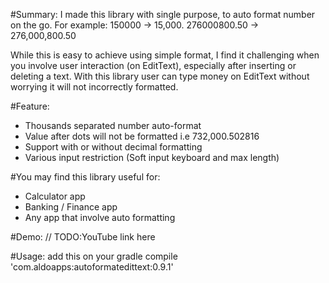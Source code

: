 #Summary:
I made this library with single purpose, to auto format number on the go.
For example:
150000 -> 15,000.
276000800.50 -> 276,000,800.50

While this is easy to achieve using simple format, I find it challenging when you involve user interaction (on EditText), especially after inserting or deleting a text. With this library user can type money on EditText without worrying it will not incorrectly formatted.

#Feature:
- Thousands separated number auto-format
- Value after dots will not be formatted i.e  732,000.502816
- Support with or without decimal formatting
- Various input restriction (Soft input keyboard and max length)

#You may find this library useful for:
- Calculator app
- Banking / Finance app
- Any app that involve auto formatting

#Demo:
// TODO:YouTube link here

#Usage:
add this on your gradle
compile 'com.aldoapps:autoformatedittext:0.9.1'

